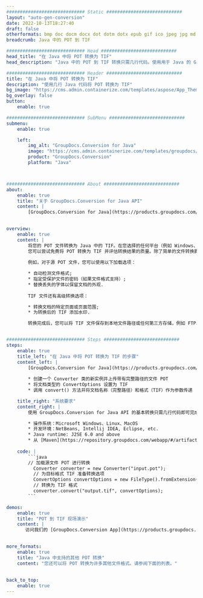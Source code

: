 ```yaml
---
############################# Static ############################
layout: "auto-gen-conversion"
date: 2022-10-13T18:27:40
draft: false
otherformats: bmp doc docm docx dot dotm dotx epub gif ico jpeg jpg md odt ott pdf png psd rtf tex tif tiff txt xps
breadcrumb: Java 中的 POT 到 TIF

############################# Head ############################
head_title: "在 Java 中将 POT 转换为 TIF"
head_description: "Java 中的 POT 到 TIF 转换只需几行代码。使用用于 Java 的 GroupDocs 文档转换 API 转换 160 多种文件格式"

############################# Header ############################
title: "在 Java 中将 POT 转换为 TIF"
description: "使用几行 Java 代码将 POT 转换为 TIF"
bg_image: "https://cms.admin.containerize.com/templates/aspose/App_Themes/V3/images/bg/header1.png"
bg_overlay: false
button:
    enable: true

############################# SubMenu ############################
submenu:
    enable: true

    left:
        img_alt: "GroupDocs.Conversion for Java"
        image: "https://cms.admin.containerize.com/templates/groupdocs/images/product-logos/90x90-noborder/groupdocs-conversion-java.png"
        product: "GroupDocs.Conversion"
        platform: "Java"



############################# About ############################
about:
    enable: true
    title: "关于 GroupDocs.Conversion for Java API"
    content: |
        [GroupDocs.Conversion for Java](https://products.groupdocs.com/conversion/java/) 是一种高级文件格式转换 API，用于在 Microsoft Office、OpenDocument、PDF、HTML、电子邮件、CAD 等流行图像和文档格式之间进行转换。只需几行代码即可完成更多工作。本机 API 会自动检测原始文档的格式，并提供许多选项来自定义转换后的文档。除了从文档中提取信息的功能外，它还默认支持将转换结果缓存到本地磁盘。但是，任何类型的缓存存储都可以通过实施适当的接口来支持 - Amazon S3、Dropbox、Google Drive、Windows Azure、Reddis 或任何其他接口。
    

overview:
    enable: true
    content: |
        将您的 POT 文件转换为 Java 中的 TIF。在您选择的任何平台（例如 Windows、Linux、macOS）上，只需几行 Java 代码。
        您可以尝试免费将 POT 转换为 TIF 并评估转换结果的质量。除了简单的文件转换脚本外，您还可以尝试更复杂的选项来加载 POT 源文件并存储 TIF 输出。 
        
        例如，对于源 POT 文件，您可以使用以下加载选项：

        * 自动检测文件格式;
        * 指定受保护文件的密码（如果文件格式支持）;
        * 替换丢失的字体以保留文档的外观.
        
        TIF 文件还有高级转换选项：

        * 转换文档的特定页面或页面范围;
        * 为转换后的 TIF 添加水印.

        转换完成后，您可以将 TIF 文件保存到本地文件路径或任何第三方存储，例如 FTP、Amazon S3、Google Drive、Dropbox 等。请注意 - 转换 POT到 TIF，您不需要安装任何额外的软件，例如 MS Office、Open Office、Adobe Acrobat Reader 等。


############################# Steps ############################
steps:
    enable: true
    title_left: "在 Java 中将 POT 转换为 TIF 的步骤"
    content_left: |
        [GroupDocs.Conversion for Java](https://products.groupdocs.com/conversion/java/) 允许开发人员使用几行代码轻松地将 POT 文件转换为 TIF。
        
        * 创建一个 Converter 类的新实例并上传带有完整路径的文件 POT
        * 将文档类型的 ConvertOptions 设置为 TIF
        * 调用 convert() 方法并将文档名称（完整路径）和格式（TIF）作为参数传递

    title_right: "系统要求"
    content_right: |
        使用 GroupDocs.Conversion for Java API 的基本转换只需几行代码即可完成。所有主要平台和操作系统都支持我们的 API。在执行以下代码之前，请确保您的系统上安装了以下先决条件。

        * 操作系统：Microsoft Windows、Linux、MacOS
        * 开发环境：NetBeans, Intellij IDEA, Eclipse, etc.
        * Java runtime: J2SE 6.0 and above
        * 从 [Maven](https://repository.groupdocs.com/webapp/#/artifacts/browse/tree/General/repo/com/groupdocs/groupdocs-conversion) 获取最新的 GroupDocs.Conversion for Java
         
    code: |
        ```java    
        // 加载源文件 POT 进行转换
          Converter converter = new Converter("input.pot");
          // 为目标格式 TIF 准备转换选项
          ConvertOptions convertOptions = new FileType().fromExtension("tif").getConvertOptions();
          // 转换为 TIF 格式
          converter.convert("output.tif", convertOptions);
        ```

demos:
    enable: true
    title: "POT 到 TIF 现场演示"
    content: |
       访问我们的 [GroupDocs.Conversion App](https://products.groupdocs.app/conversion/family) 网站并立即尝试 POT 到 TIF 转换。免费演示具有以下好处
          

more_formats:
    enable: true
    title: "Java 中支持的其他 POT 转换"
    content: "您还可以将 POT 转换为许多其他文件格式。请参阅下面的列表。"
       
       
back_to_top:
    enable: true
---
```

